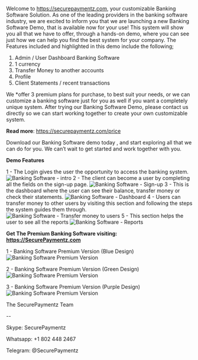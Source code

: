 Welcome to https://securepaymentz.com, your customizable Banking Software Solution. As one of the leading providers in the banking software industry, we are excited to inform you that we are launching a new Banking Software Demo, that is available now for your use! This system will show you all that we have to offer, through a hands-on demo, where you can see just how we can help you find the best system for your company.
The Features included and highlighted in this demo include the following;

1. Admin / User Dashboard Banking Software
2. 1 currency
3. Transfer Money to another accounts
4. Profile
5. Client Statements / recent transactions

We *offer 3 premium plans for purchase, to best suit your needs, or we can customize a banking software just for you as well if you want a completely unique system. After trying our Banking Software Demo, please contact us directly so we can start working together to create your own customizable system. 

**Read more**: https://securepaymentz.com/price

Download our Banking Software demo today , and start exploring all that we can do for you. We can’t wait to get started and work together with you.

**Demo Features**

1 - The Login gives the user the opportunity to access  the banking system.
![Banking Software - intro ](https://securepaymentz.com/image-1.png)
2 - The client can become a user by completing all the fields on the sign-up page.
![Banking Software - Sign-up](https://securepaymentz.com/image-2.png)
3 - This is the dashboard where the user can see their balance, transfer money or check their statements.
![Banking Software - Dashboard ](https://securepaymentz.com/image-3.png)
4 - Users can transfer money to other users by visiting this section and following the steps the system guides them through.
![Banking Software - Transfer money to users ](https://securepaymentz.com/image-4.png)
5 - This section helps the user to see all the reports
![Banking Software - Reports ](https://securepaymentz.com/image-5.png)




**Get The Premium Banking Software visiting: https://SecurePaymentz.com**

1 - Banking Software Premium Version (Blue Design)
![Banking Software Premium Version](https://securepaymentz.com/image-6.png)

2 - Banking Software Premium Version (Green Design)
![Banking Software Premium Version](https://securepaymentz.com/image-7.png)

3 - Banking Software Premium Version (Purple Design)
![Banking Software Premium Version](https://securepaymentz.com/image-8.png)



The SecurePaymentz Team

--


Skype: SecurePaymentz

Whatsapp: +1 802 448 2467

Telegram: @SecurePaymentz
